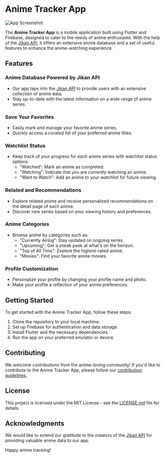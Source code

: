 # Anime Tracker App

![App Screenshot](link-to-screenshot)

The **Anime Tracker App** is a mobile application built using Flutter and Firebase, designed to cater to the needs of anime enthusiasts. With the help of the [Jikan API](https://jikan.moe/), it offers an extensive anime database and a set of useful features to enhance the anime-watching experience.

## Features

### Anime Database Powered by Jikan API
- Our app taps into the [Jikan API](https://jikan.moe/) to provide users with an extensive collection of anime data.
- Stay up-to-date with the latest information on a wide range of anime series.

### Save Your Favorites
- Easily mark and manage your favorite anime series.
- Quickly access a curated list of your preferred anime titles.

### Watchlist Status
- Keep track of your progress for each anime series with watchlist status options:
    - "Watched": Mark an anime as completed.
    - "Watching": Indicate that you are currently watching an anime.
    - "Want to Watch": Add an anime to your watchlist for future viewing.

### Related and Recommendations
- Explore related anime and receive personalized recommendations on the detail page of each anime.
- Discover new series based on your viewing history and preferences.

### Anime Categories
- Browse anime by categories such as:
    - "Currently Airing": Stay updated on ongoing series.
    - "Upcoming": Get a sneak peek at what's on the horizon.
    - "Top of All Time": Explore the highest-rated anime.
    - "Movies": Find your favorite anime movies.

### Profile Customization
- Personalize your profile by changing your profile name and photo.
- Make your profile a reflection of your anime preferences.

## Getting Started

To get started with the Anime Tracker App, follow these steps:
1. Clone the repository to your local machine.
2. Set up Firebase for authentication and data storage.
3. Install Flutter and the necessary dependencies.
4. Run the app on your preferred emulator or device.

## Contributing

We welcome contributions from the anime-loving community! If you'd like to contribute to the Anime Tracker App, please follow our [contribution guidelines](CONTRIBUTING.md).

## License

This project is licensed under the MIT License - see the [LICENSE.md](LICENSE.md) file for details.

## Acknowledgments

We would like to extend our gratitude to the creators of the [Jikan API](https://jikan.moe/) for providing valuable anime data to our app.

Happy anime tracking!
